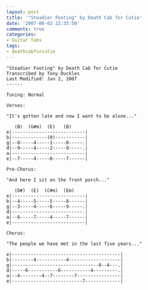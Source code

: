 ```yaml
---
layout: post
title: '"Steadier Footing" by Death Cab for Cutie'
date: '2007-06-02 22:35:50'
comments: true
categories:
- Guitar Tabs
tags:
- deathcabforcutie
---
```

<!-- more -->

    "Steadier Footing" by Death Cab for Cutie
    Transcribed by Tony Duckles
    Last Modified: Jun 2, 2007
    ------

    Tuning: Normal

    Verses:

    "It's gotten late and now I want to be alone..."

       (B)  (G#m)  (E)   (B)
    e|---------------------------|
    b|-------------(0)-----------|
    g|--8-----4-----1-----8-----.|
    d|--9-----4-----2-----9-----.|
    a|---------------------------|
    e|--7-----4-----0-----7------|

    Pre-Chorus:

    "And here I sit on the front porch..."

       (D#)  (E)  (C#m)  (Em)
    e|---------------------------|
    b|--4-----5-----5-----8------|
    g|--3-----4-----6-----9-----.|
    d|--------------------------.|
    a|--6-----7-----4-----7------|
    e|---------------------------|

    Chorus:

    "The people we have met in the last five years..."

    e|----------------------------------------|
    b|--------4-----------4-------------------|
    g|--------------------------------6--4---.|
    d|-----6-----------6-----------4---------.|
    a|--4--------4--7--------7----------------|
    e|--------------------------7-------------|


